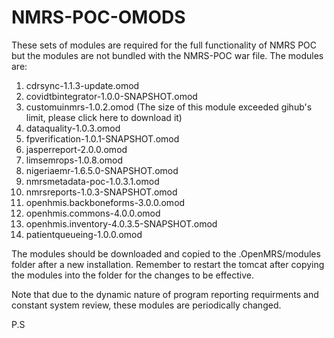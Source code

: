 ﻿# NMRS-POC-OMODS
These sets of modules are required for the full functionality of NMRS POC but the modules are not bundled with the NMRS-POC war file.
The  modules are:

1. cdrsync-1.1.3-update.omod
2. covidtbintegrator-1.0.0-SNAPSHOT.omod
3. customuinmrs-1.0.2.omod (The size of this module exceeded gihub's limit, please click here to download it)
4. dataquality-1.0.3.omod
5. fpverification-1.0.1-SNAPSHOT.omod
6. jasperreport-2.0.0.omod
7. limsemrops-1.0.8.omod
8. nigeriaemr-1.6.5.0-SNAPSHOT.omod
9. nmrsmetadata-poc-1.0.3.1.omod
10. nmrsreports-1.0.3-SNAPSHOT.omod
11. openhmis.backboneforms-3.0.0.omod
12. openhmis.commons-4.0.0.omod
13. openhmis.inventory-4.0.3.5-SNAPSHOT.omod
14. patientqueueing-1.0.0.omod

The modules should be downloaded and copied to the .OpenMRS/modules folder after a new installation.
Remember to restart the tomcat after copying the modules into the folder for the changes to be effective.

Note that due to the dynamic nature of program reporting requirments and constant system review, these modules are periodically changed.

P.S
